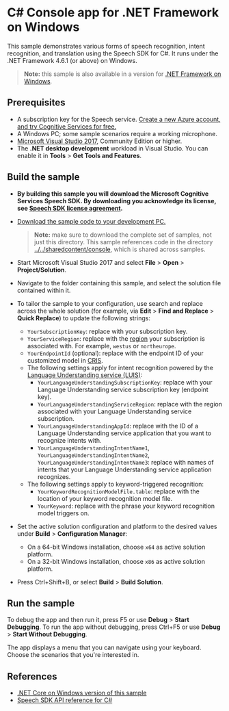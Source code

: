 # C# Console app for .NET Framework on Windows

This sample demonstrates various forms of speech recognition, intent recognition, and translation using the Speech SDK for C#.
It runs under the .NET Framework 4.6.1 (or above) on Windows.

> **Note:** this sample is also available in a version for [.NET Framework on Windows](../../dotnet-windows/console).

## Prerequisites

* A subscription key for the Speech service. [Create a new Azure account, and try Cognitive Services for free.](https://azure.microsoft.com/free/cognitive-services/)
* A Windows PC; some sample scenarios require a working microphone.
* [Microsoft Visual Studio 2017](https://www.visualstudio.com/), Community Edition or higher.
* The **.NET desktop development** workload in Visual Studio.
  You can enable it in **Tools** \> **Get Tools and Features**.

## Build the sample

* **By building this sample you will download the Microsoft Cognitive Services Speech SDK. By downloading you acknowledge its license, see [Speech SDK license agreement](https://aka.ms/csspeech/license201809).**
* [Download the sample code to your development PC.](/README.md#get-the-samples)

  > **Note:** make sure to download the complete set of samples, not just this directory.
  > This sample references code in the directory [../../sharedcontent/console](../../sharedcontent/console), which is shared across samples.

* Start Microsoft Visual Studio 2017 and select **File** \> **Open** \> **Project/Solution**.
* Navigate to the folder containing this sample, and select the solution file contained within it.
* To tailor the sample to your configuration, use search and replace across the whole solution (for example, via **Edit** \> **Find and Replace** \> **Quick Replace**) to update the following strings:

  * `YourSubscriptionKey`: replace with your subscription key.
  * `YourServiceRegion`: replace with the [region](https://aka.ms/csspeech/region) your subscription is associated with.
    For example, `westus` or `northeurope`.
  * `YourEndpointId` (optional): replace with the endpoint ID of your customized model in [CRIS](https://cris.ai).
  * The following settings apply for intent recognition powered by the [Language Understanding service (LUIS)](https://aka.ms/csspeech/luisdocs):
    * `YourLanguageUnderstandingSubscriptionKey`: replace with your Language Understanding service subscription key (endpoint key).
    * `YourLanguageUnderstandingServiceRegion`: replace with the region associated with your Language Understanding service subscription.
    * `YourLanguageUnderstandingAppId`: replace with the ID of a Language Understanding service application that you want to recognize intents with.
    * `YourLanguageUnderstandingIntentName1`, `YourLanguageUnderstandingIntentName2`, `YourLanguageUnderstandingIntentName3`: replace with names of intents that your Language Understanding service application recognizes.
  * The following settings apply to keyword-triggered recognition:
    * `YourKeywordRecognitionModelFile.table`: replace with the location of your keyword recognition model file.
    * `YourKeyword`: replace with the phrase your keyword recognition model triggers on.
* Set the active solution configuration and platform to the desired values under **Build** \> **Configuration Manager**:
  * On a 64-bit Windows installation, choose `x64` as active solution platform.
  * On a 32-bit Windows installation, choose `x86` as active solution platform.
* Press Ctrl+Shift+B, or select **Build** \> **Build Solution**.

## Run the sample

To debug the app and then run it, press F5 or use **Debug** \> **Start Debugging**. To run the app without debugging, press Ctrl+F5 or use **Debug** \> **Start Without Debugging**.

The app displays a menu that you can navigate using your keyboard.
Choose the scenarios that you're interested in.

## References

* [.NET Core on Windows version of this sample](../../dotnet-windows/console)
* [Speech SDK API reference for C#](https://aka.ms/csspeech/csharpref)
